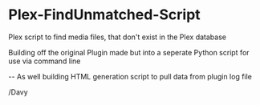 Plex-FindUnmatched-Script
==================

Plex script to find media files, that don't exist in the Plex database

Building off the original Plugin made but into a seperate Python script for use via command line

-- As well building HTML generation script to pull data from plugin log file

/Davy
